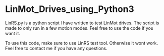 # LinMot_Drives_using_Python3

LinRS.py is a python script I have written to test LinMot drives. The script is made to only run in a few motion modes. Feel free to use the code if you want it.

To use this code, make sure to use LinRS test tool. Otherwise it wont work. 
Feel free to contact me if you have any questions.

